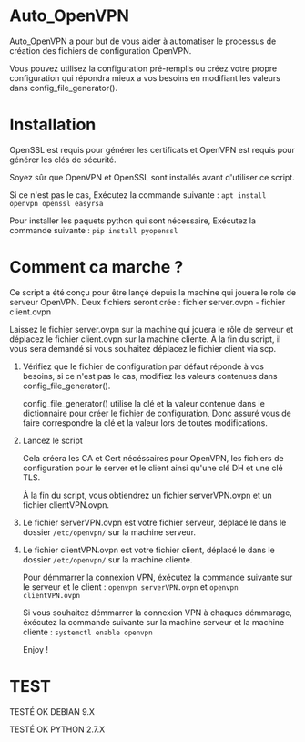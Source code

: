 # Auto_OpenVPN

Auto_OpenVPN a pour but de vous aider à automatiser le processus de création des fichiers de configuration OpenVPN.

Vous pouvez utilisez la configuration pré-remplis ou créez votre propre configuration qui répondra mieux a vos besoins en modifiant les valeurs dans config_file_generator().

# Installation

OpenSSL est requis pour générer les certificats et OpenVPN est requis pour générer les clés de sécurité.

Soyez sûr que OpenVPN et OpenSSL sont installés avant d'utiliser ce script.

Si ce n'est pas le cas, Exécutez la commande suivante : ```apt install openvpn openssl easyrsa```

Pour installer les paquets python qui sont nécessaire, Exécutez la commande suivante : ```pip install pyopenssl```

# Comment ca marche ?

Ce script a été conçu pour être lançé depuis la machine qui jouera le role de serveur OpenVPN. Deux fichiers seront crée : fichier server.ovpn - fichier client.ovpn

Laissez le fichier server.ovpn sur la machine qui jouera le rôle de serveur et déplacez le fichier client.ovpn sur la machine cliente. À la fin du script, il vous sera demandé si vous souhaitez déplacez le fichier client via scp.



1.  Vérifiez que le fichier de configuration par défaut réponde à vos besoins, si ce n'est pas le cas, modifiez les valeurs contenues dans  config_file_generator().

    config_file_generator() utilise la clé et la valeur contenue dans le dictionnaire pour créer le fichier de configuration, Donc assuré vous de faire correspondre la clé et la valeur lors de toutes modifications.

2.  Lancez le script

    Cela créera les CA et Cert nécéssaires pour OpenVPN, les fichiers de configuration pour le server et le client ainsi qu'une clé DH et une clé TLS.

    À la fin du script, vous obtiendrez un fichier serverVPN.ovpn et un fichier clientVPN.ovpn.

3.  Le fichier serverVPN.ovpn est votre fichier serveur, déplacé le dans le dossier ```/etc/openvpn/``` sur la machine serveur.

4.  Le  fichier clientVPN.ovpn est votre fichier client, déplacé le dans le dossier ```/etc/openvpn/``` sur la machine cliente.

    Pour démmarrer la connexion VPN, éxécutez la commande suivante sur le serveur et le client : ```openvpn serverVPN.ovpn``` et ```openvpn clientVPN.ovpn```

    Si vous souhaitez démmarrer la connexion VPN à chaques démmarage, éxécutez la commande suivante sur la machine serveur et la machine cliente : ```systemctl enable openvpn```

    Enjoy !

# TEST

TESTÉ OK DEBIAN 9.X

TESTÉ OK PYTHON 2.7.X
